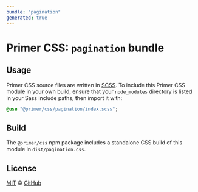 ```yaml
---
bundle: "pagination"
generated: true
---
```


# Primer CSS: `pagination` bundle

## Usage

Primer CSS source files are written in [SCSS]. To include this Primer CSS module in your own build, ensure that your `node_modules` directory is listed in your Sass include paths, then import it with:

```scss
@use "@primer/css/pagination/index.scss";
```

## Build

The `@primer/css` npm package includes a standalone CSS build of this module in `dist/pagination.css`.

## License

[MIT](https://github.com/primer/css/blob/main/LICENSE) &copy; [GitHub](https://github.com/)


[scss]: https://sass-lang.com/documentation/syntax#scss
